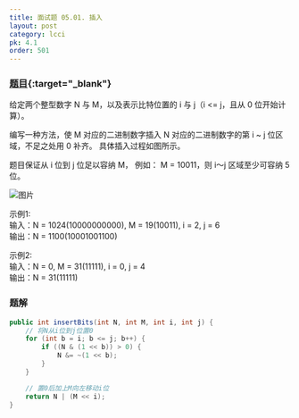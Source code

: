 ```yaml
---
title: 面试题 05.01. 插入
layout: post
category: lcci
pk: 4.1
order: 501
---
```


### [题目](https://leetcode-cn.com/insert-into-bits-lcci/){:target="_blank"}

给定两个整型数字 N 与 M，以及表示比特位置的 i 与 j（i <= j，且从 0 位开始计算）。

编写一种方法，使 M 对应的二进制数字插入 N 对应的二进制数字的第 i ~ j 位区域，不足之处用 0 补齐。
具体插入过程如图所示。

题目保证从 i 位到 j 位足以容纳 M， 例如： M = 10011，则 i～j 区域至少可容纳 5 位。

![图片](https://cdn.jsdelivr.net/gh/PasseRR/JavaLeetCode/docs/images/4/0501/05.01.gif)

示例1:  
输入：N = 1024(10000000000), M = 19(10011), i = 2, j = 6   
输出：N = 1100(10001001100)

示例2:  
输入：N = 0, M = 31(11111), i = 0, j = 4  
输出：N = 31(11111)

### 题解

```java
public int insertBits(int N, int M, int i, int j) {
    // 将N从i位到j位置0
    for (int b = i; b <= j; b++) {
        if ((N & (1 << b)) > 0) {
            N &= ~(1 << b);
        }
    }

    // 置0后加上M向左移动i位
    return N | (M << i);
}
```